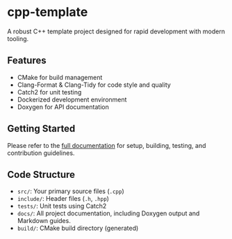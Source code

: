 # cpp-template

A robust C++ template project designed for rapid development with modern tooling.

## Features
* CMake for build management
* Clang-Format & Clang-Tidy for code style and quality
* Catch2 for unit testing
* Dockerized development environment
* Doxygen for API documentation

## Getting Started
Please refer to the [full documentation](./docs/README.md) for setup, building, testing, and contribution guidelines.

## Code Structure
* `src/`: Your primary source files (`.cpp`)
* `include/`: Header files (`.h`, `.hpp`)
* `tests/`: Unit tests using Catch2
* `docs/`: All project documentation, including Doxygen output and Markdown guides.
* `build/`: CMake build directory (generated)
